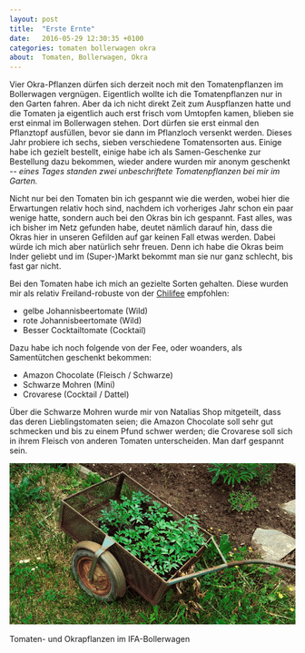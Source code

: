 ```yaml
---
layout: post
title:  "Erste Ernte"
date:   2016-05-29 12:30:35 +0100
categories: tomaten bollerwagen okra
about:  Tomaten, Bollerwagen, Okra
---
```


Vier Okra-Pflanzen dürfen sich derzeit noch mit den Tomatenpflanzen im Bollerwagen vergnügen. Eigentlich wollte ich die Tomatenpflanzen nur in den Garten fahren. Aber da ich nicht direkt Zeit zum Auspflanzen hatte und die Tomaten ja eigentlich auch erst frisch vom Umtopfen kamen, blieben sie erst einmal im Bollerwagen stehen. Dort dürfen sie erst einmal den Pflanztopf ausfüllen, bevor sie dann im Pflanzloch versenkt werden. Dieses Jahr probiere ich sechs, sieben verschiedene Tomatensorten aus. Einige habe ich gezielt bestellt, einige habe ich als Samen-Geschenke zur Bestellung dazu bekommen, wieder andere wurden mir anonym geschenkt *-- eines Tages standen zwei unbeschriftete Tomatenpflanzen bei mir im Garten.*

Nicht nur bei den Tomaten bin ich gespannt wie die werden, wobei hier die Erwartungen relativ hoch sind, nachdem ich vorheriges Jahr schon ein paar wenige hatte, sondern auch bei den Okras bin ich gespannt. Fast alles, was ich bisher im Netz gefunden habe, deutet nämlich darauf hin, dass die Okras hier in unseren Gefilden auf gar keinen Fall etwas werden. Dabei würde ich mich aber natürlich sehr freuen. Denn ich habe die Okras beim Inder geliebt und im (Super-)Markt bekommt man sie nur ganz schlecht, bis fast gar nicht.

Bei den Tomaten habe ich mich an gezielte Sorten gehalten. Diese wurden mir als relativ Freiland-robuste von der [Chilifee](http://www.chilifee.de) empfohlen:

- gelbe Johannisbeertomate (Wild)
- rote Johannisbeertomate (Wild)
- Besser Cocktailtomate (Cocktail)

Dazu habe ich noch folgende von der Fee, oder woanders, als Samentütchen geschenkt bekommen:

- Amazon Chocolate (Fleisch / Schwarze)
- Schwarze Mohren (Mini)
- Crovarese (Cocktail / Dattel)

Über die Schwarze Mohren wurde mir von Natalias Shop mitgeteilt, dass das deren Lieblingstomaten seien; die Amazon Chocolate soll sehr gut schmecken und bis zu einem Pfund schwer werden; die Crovarese soll sich in ihrem Fleisch von anderen Tomaten unterscheiden. Man darf gespannt sein.

<div class="post-image">
    <img src="/img/tomaten_01.jpg" alt="Tomaten im Bollerwagen" />
    <p class="post-image-caption">Tomaten- und Okrapflanzen im IFA-Bollerwagen</p>
</div>
